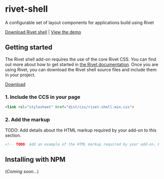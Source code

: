 # rivet-shell
A configurable set of layout components for applications build using Rivet

[Download Rivet shell](https://github.com/indiana-university/rivet-shell/archive/master.zip) | [View the demo](https://indiana-university.github.io/rivet-shell/)

## Getting started
The Rivet shell add-on requires the use of the core Rivet CSS. You can find out more about how to get started in [the Rivet documentation](https://rivet.iu.edu/components/). Once you are using Rivet, you can download the Rivet shell source files and include them in your project.

[Download](https://github.iu.edu/UITS/rivet-shell/archive/master.zip)

### 1. Include the CCS in your page
```html
<link rel="stylesheet" href="dist/css/rivet-shell.min.css">
```

### 2. Add the markup
TODO: Add details about the HTML markup required by your add-on to this section.

```html
<!-- TODO: Add an example of the HTML markup required by your add-on. Keep it simple! -->


```

## Installing with NPM
(_Coming soon..._)
